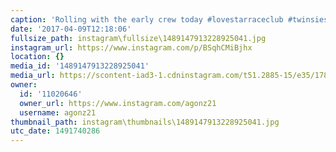 ```yaml
---
caption: 'Rolling with the early crew today #lovestarraceclub #twinsies'
date: '2017-04-09T12:18:06'
fullsize_path: instagram\fullsize\1489147913228925041.jpg
instagram_url: https://www.instagram.com/p/BSqhCMiBjhx
location: {}
media_id: '1489147913228925041'
media_url: https://scontent-iad3-1.cdninstagram.com/t51.2885-15/e35/17818512_220913815056697_8993117199438708736_n.jpg
owner:
  id: '11020646'
  owner_url: https://www.instagram.com/agonz21
  username: agonz21
thumbnail_path: instagram\thumbnails\1489147913228925041.jpg
utc_date: 1491740286
---
```

